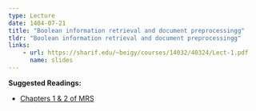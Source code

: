```yaml
---
type: Lecture
date: 1404-07-21
title: "Boolean information retrieval and document preprocessingg"
tldr: "Boolean information retrieval and document preprocessingg"
links: 
    - url: https://sharif.edu/~beigy/courses/14032/40324/Lect-1.pdf
      name: slides
---
```


**Suggested Readings:**
- [Chapters 1 & 2 of MRS](https://nlp.stanford.edu/IR-book/pdf/02voc.pdf)
